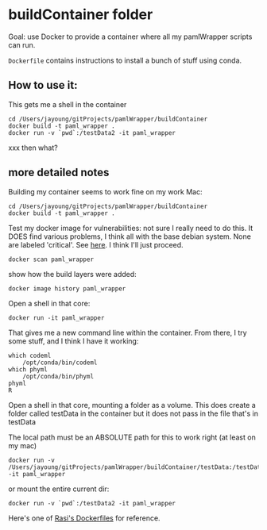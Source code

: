 # buildContainer folder

Goal: use Docker to provide a container where all my pamlWrapper scripts can run.

`Dockerfile` contains instructions to install a bunch of stuff using conda. 

## How to use it:

This gets me a shell in the container
```
cd /Users/jayoung/gitProjects/pamlWrapper/buildContainer
docker build -t paml_wrapper .
docker run -v `pwd`:/testData2 -it paml_wrapper
```

xxx then what?

## more detailed notes
Building my container seems to work fine on my work Mac:
```
cd /Users/jayoung/gitProjects/pamlWrapper/buildContainer
docker build -t paml_wrapper .
```
Test my docker image for vulnerabilities: not sure I really need to do this. It DOES find various problems, I think all with the base debian system. None are labeled 'critical'. See [here](https://docs.docker.com/get-started/09_image_best/). I think I'll just proceed.
```
docker scan paml_wrapper
```

show how the build layers were added:
```
docker image history paml_wrapper
```

Open a shell in that core:
```
docker run -it paml_wrapper
```

That gives me a new command line within the container. From there, I try some stuff, and I think I have it working:
```
which codeml
    /opt/conda/bin/codeml
which phyml
    /opt/conda/bin/phyml
phyml
R
```

Open a shell in that core, mounting a folder as a volume. This does create a folder called testData in the container but it does not pass in the file that's in testData

The local path must be an ABSOLUTE path for this to work right (at least on my mac)
```
docker run -v /Users/jayoung/gitProjects/pamlWrapper/buildContainer/testData:/testData2 -it paml_wrapper
```

or mount the entire current dir:
```
docker run -v `pwd`:/testData2 -it paml_wrapper
```


Here's one of [Rasi's Dockerfiles](https://github.com/rasilab/bottorff_2022/blob/main/Dockerfile) for reference.
